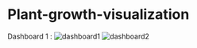 # Plant-growth-visualization
Dashboard 1 :
![dashboard1](https://github.com/user-attachments/assets/7c679a42-e1da-4826-b6d0-c162849e37fa)
![dashboard2](https://github.com/user-attachments/assets/b63d28f2-95bb-4eec-b69e-b8ccde1a4ca6)

